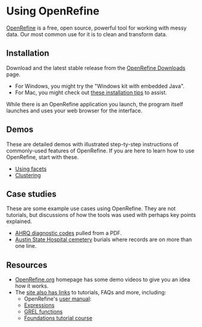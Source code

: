 # Using OpenRefine

[OpenRefine](https://openrefine.org/) is a free, open source, powerful tool for working with messy data. Our most common use for it is to clean and transform data.

## Installation

Download and the latest stable release from the [OpenRefine Downloads](https://openrefine.org/download.html) page.

- For Windows, you might try the "Windows kit with embedded Java".
- For Mac, you might check out [these installation tips](installation.md) to assist.

While there is an OpenRefine application you launch, the program itself launches and uses your web browser for the interface.

## Demos

These are detailed demos with illustrated step-ty-step instructions of commonly-used features of OpenRefine. If you are here to learn how to use OpenRefine, start with these.

- [Using facets](demo-facets.md)
- [Clustering](demo-cluster.md)

## Case studies

These are some example use cases using OpenRefine. They are not tutorials, but discussions of how the tools was used with perhaps key points explained.

- [AHRQ diagnostic codes](case-ahrq.md) pulled from a PDF.
- [Austin State Hospital cemetery](case-ash.md) burials where records are on more than one line.

## Resources

- [OpenRefine.org](https://openrefine.org/) homepage has some demo videos to give you an idea how it works.
- The [site also has links](https://openrefine.org/documentation.html) to tutorials, FAQs and more, including:
  - OpenRefine's [user manual](https://docs.openrefine.org/):
  - [Expressions](https://docs.openrefine.org/manual/expressions)
  - [GREL functions](https://docs.openrefine.org/manual/grelfunctions)
  - [Foundations tutorial course](https://courses.tranzf.org/course/view.php?id=18)
